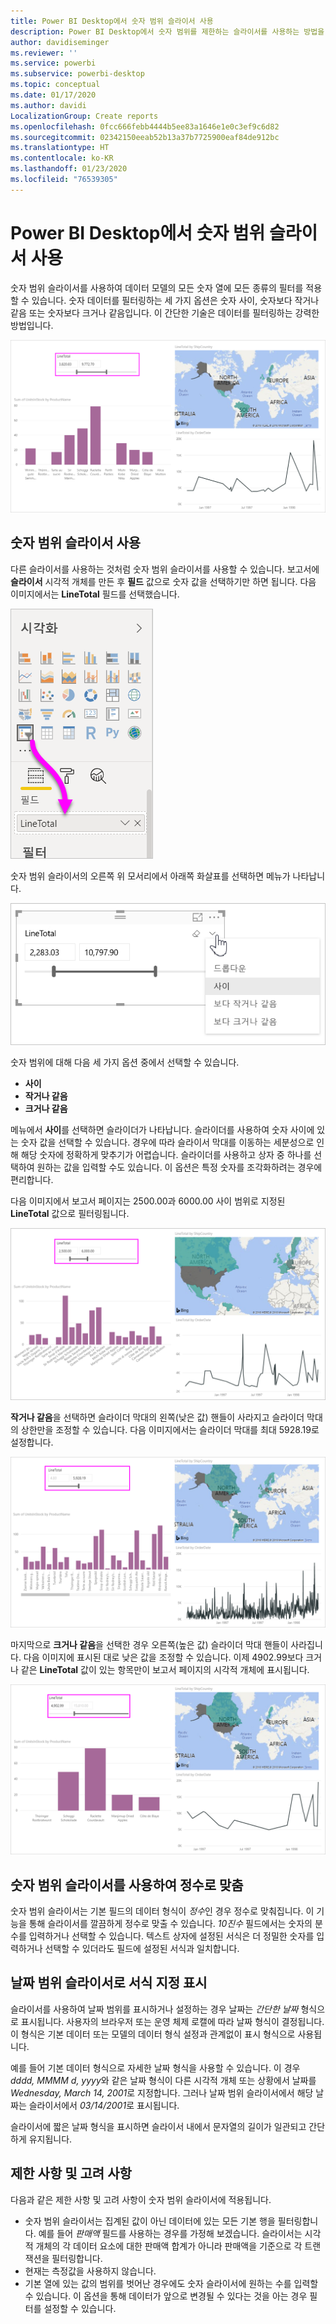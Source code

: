 ```yaml
---
title: Power BI Desktop에서 숫자 범위 슬라이서 사용
description: Power BI Desktop에서 숫자 범위를 제한하는 슬라이서를 사용하는 방법을 알아봅니다
author: davidiseminger
ms.reviewer: ''
ms.service: powerbi
ms.subservice: powerbi-desktop
ms.topic: conceptual
ms.date: 01/17/2020
ms.author: davidi
LocalizationGroup: Create reports
ms.openlocfilehash: 0fcc666febb4444b5ee83a1646e1e0c3ef9c6d82
ms.sourcegitcommit: 02342150eeab52b13a37b7725900eaf84de912bc
ms.translationtype: HT
ms.contentlocale: ko-KR
ms.lasthandoff: 01/23/2020
ms.locfileid: "76539305"
---
```

# <a name="use-the-numeric-range-slicer-in-power-bi-desktop"></a>Power BI Desktop에서 숫자 범위 슬라이서 사용

숫자 범위 슬라이서를 사용하여 데이터 모델의 모든 숫자 열에 모든 종류의 필터를 적용할 수 있습니다. 숫자 데이터를 필터링하는 세 가지 옵션은 숫자 사이, 숫자보다 작거나 같음 또는 숫자보다 크거나 같음입니다. 이 간단한 기술은 데이터를 필터링하는 강력한 방법입니다.

![숫자 범위 슬라이서를 사용한 시각적 개체](media/desktop-slicer-numeric-range/desktop-slicer-numeric-range-0.png)

## <a name="use-the-numeric-range-slicer"></a>숫자 범위 슬라이서 사용

다른 슬라이서를 사용하는 것처럼 숫자 범위 슬라이서를 사용할 수 있습니다. 보고서에 **슬라이서** 시각적 개체를 만든 후 **필드** 값으로 숫자 값을 선택하기만 하면 됩니다. 다음 이미지에서는 **LineTotal** 필드를 선택했습니다.

![숫자 범위 슬라이서 만들기](media/desktop-slicer-numeric-range/desktop-slicer-numeric-range-1-create.png)

숫자 범위 슬라이서의 오른쪽 위 모서리에서 아래쪽 화살표를 선택하면 메뉴가 나타납니다.

![숫자 범위 슬라이서 메뉴](media/desktop-slicer-numeric-range/desktop-slicer-numeric-range-2-between.png)

숫자 범위에 대해 다음 세 가지 옵션 중에서 선택할 수 있습니다.

* **사이**
* **작거나 같음**
* **크거나 같음**

메뉴에서 **사이**를 선택하면 슬라이더가 나타납니다. 슬라이더를 사용하여 숫자 사이에 있는 숫자 값을 선택할 수 있습니다. 경우에 따라 슬라이서 막대를 이동하는 세분성으로 인해 해당 숫자에 정확하게 맞추기가 어렵습니다. 슬라이더를 사용하고 상자 중 하나를 선택하여 원하는 값을 입력할 수도 있습니다. 이 옵션은 특정 숫자를 조각화하려는 경우에 편리합니다.

다음 이미지에서 보고서 페이지는 2500.00과 6000.00 사이 범위로 지정된 **LineTotal** 값으로 필터링됩니다.

![사이를 사용한 숫자 범위 슬라이서](media/desktop-slicer-numeric-range/desktop-slicer-numeric-range-3-between-range.png)

**작거나 같음**을 선택하면 슬라이더 막대의 왼쪽(낮은 값) 핸들이 사라지고 슬라이더 막대의 상한만을 조정할 수 있습니다. 다음 이미지에서는 슬라이더 막대를 최대 5928.19로 설정합니다.

![보다 작음을 사용한 숫자 범위 슬라이서](media/desktop-slicer-numeric-range/desktop-slicer-numeric-range-4-less-than.png)

마지막으로 **크거나 같음**을 선택한 경우 오른쪽(높은 값) 슬라이더 막대 핸들이 사라집니다. 다음 이미지에 표시된 대로 낮은 값을 조정할 수 있습니다. 이제 4902.99보다 크거나 같은 **LineTotal** 값이 있는 항목만이 보고서 페이지의 시각적 개체에 표시됩니다.

![보다 큼을 사용한 숫자 범위 슬라이서](media/desktop-slicer-numeric-range/desktop-slicer-numeric-range-5-greater-than.png)

## <a name="snap-to-whole-numbers-with-the-numeric-range-slicer"></a>숫자 범위 슬라이서를 사용하여 정수로 맞춤

숫자 범위 슬라이서는 기본 필드의 데이터 형식이 *정수*인 경우 정수로 맞춰집니다. 이 기능을 통해 슬라이서를 깔끔하게 정수로 맞출 수 있습니다. *10진수* 필드에서는 숫자의 분수를 입력하거나 선택할 수 있습니다. 텍스트 상자에 설정된 서식은 더 정밀한 숫자를 입력하거나 선택할 수 있더라도 필드에 설정된 서식과 일치합니다.

## <a name="display-formatting-with-the-date-range-slicer"></a>날짜 범위 슬라이서로 서식 지정 표시

슬라이서를 사용하여 날짜 범위를 표시하거나 설정하는 경우 날짜는 *간단한 날짜* 형식으로 표시됩니다. 사용자의 브라우저 또는 운영 체제 로캘에 따라 날짜 형식이 결정됩니다. 이 형식은 기본 데이터 또는 모델의 데이터 형식 설정과 관계없이 표시 형식으로 사용됩니다.

예를 들어 기본 데이터 형식으로 자세한 날짜 형식을 사용할 수 있습니다. 이 경우 *dddd, MMMM d, yyyy*와 같은 날짜 형식이 다른 시각적 개체 또는 상황에서 날짜를 *Wednesday, March 14, 2001*로 지정합니다. 그러나 날짜 범위 슬라이서에서 해당 날짜는 슬라이서에서 *03/14/2001*로 표시됩니다.

슬라이서에 짧은 날짜 형식을 표시하면 슬라이서 내에서 문자열의 길이가 일관되고 간단하게 유지됩니다.

## <a name="limitations-and-considerations"></a>제한 사항 및 고려 사항

다음과 같은 제한 사항 및 고려 사항이 숫자 범위 슬라이서에 적용됩니다.

* 숫자 범위 슬라이서는 집계된 값이 아닌 데이터에 있는 모든 기본 행을 필터링합니다. 예를 들어 *판매액* 필드를 사용하는 경우를 가정해 보겠습니다. 슬라이서는 시각적 개체의 각 데이터 요소에 대한 판매액 합계가 아니라 판매액을 기준으로 각 트랜잭션을 필터링합니다.
* 현재는 측정값을 사용하지 않습니다.
* 기본 열에 있는 값의 범위를 벗어난 경우에도 숫자 슬라이서에 원하는 수를 입력할 수 있습니다. 이 옵션을 통해 데이터가 앞으로 변경될 수 있다는 것을 아는 경우 필터를 설정할 수 있습니다.
